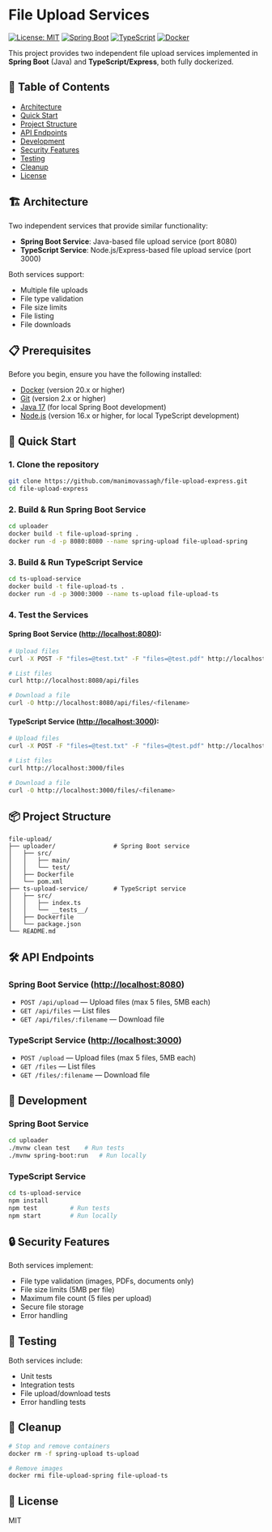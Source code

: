 # File Upload Services

[![License: MIT](https://img.shields.io/badge/License-MIT-yellow.svg)](https://opensource.org/licenses/MIT)
[![Spring Boot](https://img.shields.io/badge/Spring%20Boot-2.7.x-green.svg)](https://spring.io/projects/spring-boot)
[![TypeScript](https://img.shields.io/badge/TypeScript-4.x-blue.svg)](https://www.typescriptlang.org/)
[![Docker](https://img.shields.io/badge/Docker-20.x-blue.svg)](https://www.docker.com/)

This project provides two independent file upload services implemented in **Spring Boot** (Java) and **TypeScript/Express**, both fully dockerized.

## 📑 Table of Contents
- [Architecture](#-architecture)
- [Quick Start](#-quick-start)
- [Project Structure](#-project-structure)
- [API Endpoints](#️-api-endpoints)
- [Development](#-development)
- [Security Features](#-security-features)
- [Testing](#-testing)
- [Cleanup](#-cleanup)
- [License](#-license)

## 🏗️ Architecture

Two independent services that provide similar functionality:

- **Spring Boot Service**: Java-based file upload service (port 8080)
- **TypeScript Service**: Node.js/Express-based file upload service (port 3000)

Both services support:

- Multiple file uploads
- File type validation
- File size limits
- File listing
- File downloads

## 📋 Prerequisites

Before you begin, ensure you have the following installed:
- [Docker](https://docs.docker.com/get-docker/) (version 20.x or higher)
- [Git](https://git-scm.com/downloads) (version 2.x or higher)
- [Java 17](https://adoptium.net/) (for local Spring Boot development)
- [Node.js](https://nodejs.org/) (version 16.x or higher, for local TypeScript development)

## 🚀 Quick Start

### 1. **Clone the repository**

```bash
git clone https://github.com/manimovassagh/file-upload-express.git
cd file-upload-express
```

### 2. **Build & Run Spring Boot Service**

```bash
cd uploader
docker build -t file-upload-spring .
docker run -d -p 8080:8080 --name spring-upload file-upload-spring
```

### 3. **Build & Run TypeScript Service**

```bash
cd ts-upload-service
docker build -t file-upload-ts .
docker run -d -p 3000:3000 --name ts-upload file-upload-ts
```

### 4. **Test the Services**

#### Spring Boot Service (<http://localhost:8080>):

```bash
# Upload files
curl -X POST -F "files=@test.txt" -F "files=@test.pdf" http://localhost:8080/api/upload

# List files
curl http://localhost:8080/api/files

# Download a file
curl -O http://localhost:8080/api/files/<filename>
```

#### TypeScript Service (<http://localhost:3000>):

```bash
# Upload files
curl -X POST -F "files=@test.txt" -F "files=@test.pdf" http://localhost:3000/upload

# List files
curl http://localhost:3000/files

# Download a file
curl -O http://localhost:3000/files/<filename>
```

## 📦 Project Structure

```plaintext
file-upload/
├── uploader/                # Spring Boot service
│   ├── src/
│   │   ├── main/
│   │   └── test/
│   ├── Dockerfile
│   └── pom.xml
├── ts-upload-service/       # TypeScript service
│   ├── src/
│   │   ├── index.ts
│   │   └── __tests__/
│   ├── Dockerfile
│   └── package.json
└── README.md
```

## 🛠️ API Endpoints

### Spring Boot Service (<http://localhost:8080>)

- `POST /api/upload` — Upload files (max 5 files, 5MB each)
- `GET /api/files` — List files
- `GET /api/files/:filename` — Download file

### TypeScript Service (<http://localhost:3000>)

- `POST /upload` — Upload files (max 5 files, 5MB each)
- `GET /files` — List files
- `GET /files/:filename` — Download file

## 📝 Development

### Spring Boot Service

```bash
cd uploader
./mvnw clean test    # Run tests
./mvnw spring-boot:run   # Run locally
```

### TypeScript Service

```bash
cd ts-upload-service
npm install
npm test         # Run tests
npm start        # Run locally
```

## 🔒 Security Features

Both services implement:

- File type validation (images, PDFs, documents only)
- File size limits (5MB per file)
- Maximum file count (5 files per upload)
- Secure file storage
- Error handling

## 🧪 Testing

Both services include:

- Unit tests
- Integration tests
- File upload/download tests
- Error handling tests

## 🧹 Cleanup

```bash
# Stop and remove containers
docker rm -f spring-upload ts-upload

# Remove images
docker rmi file-upload-spring file-upload-ts
```

## 📄 License

MIT
